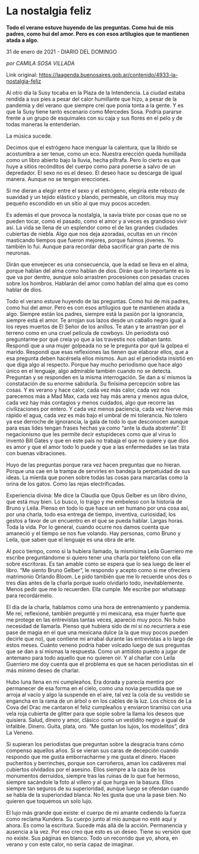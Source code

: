 # La nostalgia feliz

**Todo el verano estuve huyendo de las preguntas. Como hui de mis padres, como hui del amor. Pero es con esos artilugios que te mantienen atada a algo.**

31 de enero de 2021 - DIARIO DEL DOMINGO

_por CAMILA SOSA VILLADA_

Link original: https://laagenda.buenosaires.gob.ar/contenido/4933-la-nostalgia-feliz



Al otro día la Susy tocaba en la Plaza de la Intendencia. La ciudad estaba rendida a sus pies a pesar del calor humillante que hizo, a pesar de la pandemia y del verano que siempre creí que ponía tonta a la gente. Y es que la Susy tiene tanto escenario como Mercedes Sosa. Podría pararse frente a un grupo de esquimales con su caja y sus flores en el pelo y de todas maneras la entenderían.




La música sucede.




Decimos que el estrógeno hace menguar la calentura, que la libido se acostumbra a ser tenue, como un eco. Nuestra erección queda humillada como un libro abierto bajo la lluvia, hecha piltrafa. Pero lo cierto es que huye a sitios recónditos del cuerpo como para ponerse a salvo de un depredador. El sexo no es el deseo. El deseo hace su descarga de igual manera. Aunque no se tengan erecciones.




Si me dieran a elegir entre el sexo y el estrógeno, elegiría este rebozo de suavidad y un tejido elástico y blando, permeable, un clítoris muy muy pequeño escondido en un sitio al que muy pocos acceden.




Es además el que provoca la nostalgia, la savia triste por cosas que no se pueden tocar, como el pasado, como el amor y a veces es grandioso vivir así. La vida se llena de un esplendor como el de las grandes ciudades cubiertas de niebla. Algo que nos deja azoradas, ocultas en un rincón masticando tiempos que fueron mejores, porque fuimos jóvenes. Yo también lo fui. Aunque para recordar deba sacrificar gran parte de mis neuronas.




Dirán que envejecer es una consecuencia, que la edad se lleva en el alma, porque hablan del alma como hablan de dios. Dirán que lo importante es lo que va por dentro, aunque solo arrastren procesiones con pesadas cruces sobre los hombros. Hablarán del amor como hablan del alma que es como hablar de dios.




Todo el verano estuve huyendo de las preguntas. Como hui de mis padres, como hui del amor. Pero es con esos artilugios que te mantienen atada a algo. Siempre están los padres, siempre está la pasión por la ignorancia, siempre está el amor. Te arrojan sus lazos desde un caballo negro igual a los reyes muertos de El Señor de los anillos. Te atan y te arrastran por el terreno como en una cruel película de cowboys. Un periodista osó preguntarme por qué creía yo que a las travestis nos odiaban tanto. Respondí que a una mujer golpeada no se le pregunta por qué la golpea el marido. Respondí que esas reflexiones las tienen que elaborar ellos, que a esa pregunta deben hacérsela ellos mismos. Aun así el periodista insistió en que diga algo al respecto. Porque hay mucho periodismo que hace algo único en el lenguaje, algo admirable también cuando no se detecta. Preguntan y se responden en la misma interrogación. Se dan a sí mismos la constatación de su enorme sabiduría. Su finísima percepción sobre las cosas. Y es verano y hace calor, cada vez más calor, cada vez nos parecemos más a Mad Max, cada vez hay más arena y menos agua dulce, cada vez hay más contagios y menos cuidados, algo que recorre las civilizaciones por entero. Y cada vez menos paciencia, cada vez hierve más rápido el agua, cada vez es más bajo el umbral de mi tolerancia. No tolero ya ese derroche de ignorancia, la gala de todo lo que desconocen aunque para esas lides tengan frases hechas ya como “ante la duda abstente”. El negacionismo que les permite decir estupideces como que al virus lo inventó Bill Gates y que en este país no trabaja el que no quiere y que dios es amor y que el amor todo lo puede y que a las enfermedades se las trata con buenas vibraciones.




Huyo de las preguntas porque rara vez hacen preguntas que no hieran. Porque una cae en la trampa de servirles en bandeja la perpetuidad de sus ideas. La mierda que ponen sobre todas las cosas para marcarlas como la orina de los gatos. Como las rejas electrificadas.




Experiencia divina: Me dice la Claudia que Opus Gelber es un libro divino, que está muy bien. Lo busco, lo traigo y me embeleso con la historia de Bruno y Leila. Pienso en todo lo que hace un ser humano por una cosa así, por una charla, todo esa entrega de tiempo, inventiva, curiosidad, los gestos a favor de un encuentro en el que se pueda hablar. Largas horas. Toda la vida. Por lo general, cuando ocurre nos damos cuenta que amaneció y el tiempo se nos fue volando. Hay personas, como Bruno y Leila, que saben que el lenguaje es una obra de arte.




Al poco tiempo, como si la hubiera llamado, la mismísima Leila Guerriero me escribe preguntándome si quiero tener una charla por teléfono con ella sobre escritoras. Es tan amable como se espera que lo sea luego de leer el libro. “Me siento Bruno Gelber”, le respondo y acepto como si me ofreciera matrimonio Orlando Bloom. Le pido también que me lo recuerde unos dos o tres días antes de la charla porque suelo olvidarlo todo, inevitablemente. Menos pedir que me lo recuerden. Ella cumple. Me escribe por whatsapp para recordármelo.




El día de la charla, hablamos como una hora de entrenamiento y pandemia. Me reí, reflexioné, también pregunté y mi mexicana, esa mujer fuerte que me protege en las entrevistas tantas veces, apareció muy poco. No hubo necesidad de llamarla. Pienso qué hubiera sido de mí si no recurriera a ese pase de magia en el que una mexicana dulce (a la que muy pocos pueden decirle que no), que contiene mi arrabal durante las entrevistas a lo largo de estos meses. Cuánto veneno podría haber volcado luego de sus preguntas que se dan a sí mismas la respuesta. Como un antídoto puesto a jugar de antemano para todo aquello que no quieren oír. Y al charlar con Leila Guerriero me doy cuenta que el problema es que se hacen periodistas sin el más mínimo deseo de charlar.




Hubo luna llena en mi cumpleaños. Era dorada y parecía mentira por permanecer de esa forma en el cielo, como una novia percudida que se arroja al vacío y algo la suspende en el aire, tal vez la cola de su vestido se engancha en la rama de un árbol o en los cables de la luz. Los chicos de La Cova del Drac me cantaron el feliz cumpleaños y enviaron tiramisú con una vela roja cubierta de glitter para que sople sobre la llama los deseos que quisiera. Salud, dinero y amor, clásico como un vestidito negro e igual de infalible. Dinero. Guita, plata, oro. “Me gustan los lujos, los modelitos”, dirá La Veneno.




Si supieran los periodistas que preguntan sobre la desgracia trans cómo compenso aquellos años. Si se vieran sus caras de decepción cuando respondo que me gusta emborracharme y me gusta el dinero. Hacen pucheritos y berrinches, porque son carroñeros, aman los cadáveres mal cubiertos olvidados por el asesino. Ellos siempre a la caza de los monumentos derruidos, siempre tras las ruinas de lo que fue hermoso, siempre sacándole la foto al villero y al que hurga en la basura. Ellos siempre tan seguros de su superioridad, aunque luego se ofendan cuando se habla de la superioridad blanca. No les gusta que una la pase bien. No quieren que toquemos un solo lujo.




El lujo más grande que existe: el cuerpo de mi amante cediendo la fuerza como reclama Kundera. Su cuerpo junto al mío aunque no esté aquí y ahora. Es como la escritura. Sucede más allá de la acción. Permanencia y ausencia a la vez. Por eso creo que esto es un deseo. Tiene su versión que no existe. Sus páginas en blanco. Todo un recorrido que yo, ahora, en verano y con este calor, no sería capaz de imaginar.



